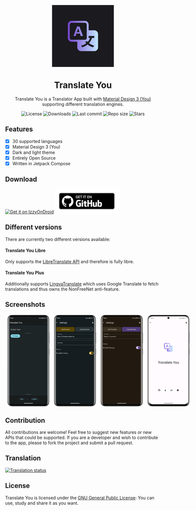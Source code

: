 <div align="center">
  <img width="200" height="200"src="fastlane/metadata/android/en-US/images/icon.png">
  <h1>Translate You</h1>
  <p>Translate You is a Translator App built with <a href="https://m3.material.io/">Material Design 3 (You)</a> supporting different translation engines.</p>
  <div align="center">
    <img alt="License" src="https://img.shields.io/github/license/Bnyro/TranslateYou?color=c3e7ff&style=flat-square">
    <img alt="Downloads" src="https://img.shields.io/github/downloads/Bnyro/TranslateYou/total.svg?color=c3e7ff&style=flat-square">
    <img alt="Last commit" src="https://img.shields.io/github/last-commit/Bnyro/TranslateYou?color=c3e7ff&style=flat-square">
    <img alt="Repo size" src="https://img.shields.io/github/repo-size/Bnyro/TranslateYou?color=c3e7ff&style=flat-square">
    <img alt="Stars" src="https://img.shields.io/github/stars/Bnyro/TranslateYou?color=c3e7ff&style=flat-square">
    <br>
</div>
</div>

## Features

- [x] 30 supported languages
- [x] Material Design 3 (You)
- [x] Dark and light theme
- [x] Entirely Open Source
- [X] Written in Jetpack Compose 

## Download

[<img src="https://gitlab.com/IzzyOnDroid/repo/-/raw/master/assets/IzzyOnDroid.png" alt="Get it on IzzyOnDroid" height="80">](https://apt.izzysoft.de/fdroid/index/apk/com.bnyro.translate)
[<img src="ghbadge.png" alt="Get it on GitHub" height="80">](https://github.com/bnyro/translateyou/releases)

## Different versions
There are currently two different versions available:

#### Translate You Libre
Only supports the <a href="https://github.com/LibreTranslate/LibreTranslate">LibreTranslate API</a> and therefore is fully libre.

#### Translate You Plus
Additionally supports <a href="https://github.com/thedaviddelta/lingva-translate">LingvaTranslate</a> which uses Google Translate to fetch translations and thus owns the NonFreeNet anti-feature.

## Screenshots

<div style="display: flex;">
  <img src="fastlane/metadata/android/en-US/images/phoneScreenshots/translate.png" width=30%>
  <img src="fastlane/metadata/android/en-US/images/phoneScreenshots/option-1.png" width=30%>
  <img src="fastlane/metadata/android/en-US/images/phoneScreenshots/option-2.png" width=30%>
  <img src="fastlane/metadata/android/en-US/images/phoneScreenshots/about.png" width=30%>
</div>

## Contribution

All contributions are welcome!
Feel free to suggest new features or new APIs that could be supported.
If you are a developer and wish to contribute to the app, please to fork the project and submit a pull request.

## Translation

<a href="https://hosted.weblate.org/projects/you-apps/#languages">
<img src="https://hosted.weblate.org/widgets/you-apps/-/287x66-grey.png" alt="Translation status" />
</a>


## License

Translate You is licensed under the [GNU General Public License](https://www.gnu.org/licenses/gpl.html): You can use, study and share it as you want.
